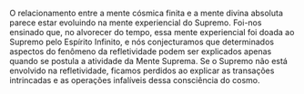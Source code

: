 ﻿O relacionamento entre a mente cósmica finita e a mente divina absoluta parece estar evoluindo na mente experiencial do Supremo. Foi-nos ensinado que, no alvorecer do tempo, essa mente experiencial foi doada ao Supremo pelo Espírito Infinito, e nós conjecturamos que determinados aspectos do fenômeno da refletividade podem ser explicados apenas quando se postula a atividade da Mente Suprema. Se o Supremo não está envolvido na refletividade, ficamos perdidos ao explicar as transações intrincadas e as operações infalíveis dessa consciência do cosmo.